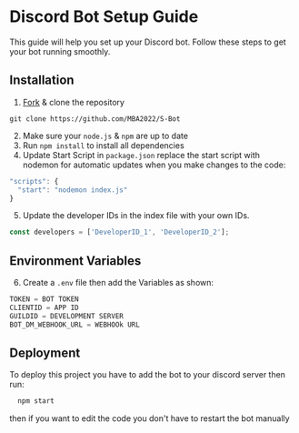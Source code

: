 # Discord Bot Setup Guide

This guide will help you set up your Discord bot. Follow these steps to get your bot running smoothly.

## Installation
  1. [Fork](https://github.com/MBA2022/S-Bot/fork) & clone the repository
```ssh
git clone https://github.com/MBA2022/S-Bot
```
  2. Make sure your `node.js` & `npm` are up to date
  3. Run ```npm install``` to install all dependencies
4. Update Start Script in `package.json`
replace the start script with nodemon for automatic updates when you make changes to the code:
```js
"scripts": {
  "start": "nodemon index.js"
}
```
5. Update the developer IDs in the index file with your own IDs.
```js
const developers = ['DeveloperID_1', 'DeveloperID_2'];
```
## Environment Variables

6. Create a `.env` file then add the Variables as shown:
```js
TOKEN = BOT TOKEN
CLIENTID = APP ID
GUILDID = DEVELOPMENT SERVER
BOT_DM_WEBHOOK_URL = WEBHOOk URL 
```
## Deployment

To deploy this project you have to add the bot to your discord server then run:

```bash
  npm start
```
then if you want to edit the code you don't have to restart the bot manually